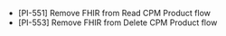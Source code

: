 - [PI-551] Remove FHIR from Read CPM Product flow
- [PI-553] Remove FHIR from Delete CPM Product flow
